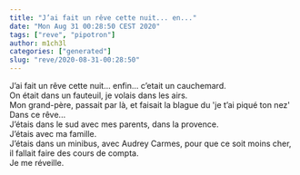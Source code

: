 ```yaml
---
title: "J’ai fait un rêve cette nuit... en..."
date: "Mon Aug 31 00:28:50 CEST 2020"
tags: ["reve", "pipotron"]
author: m1ch3l
categories: ["generated"]
slug: "reve/2020-08-31-00:28:50"
---
```


J’ai fait un rêve cette nuit... enfin... c’etait un cauchemard.<br>
On était dans un fauteuil, je volais dans les airs.<br>
Mon grand-père, passait par là, et faisait la blague du 'je t’ai piqué ton nez'<br>
Dans ce rêve...<br>
J’étais dans le sud avec mes parents, dans la provence.<br>
J’étais avec ma famille.<br>
J’étais dans un minibus, avec Audrey Carmes, pour que ce soit moins cher, il fallait faire des cours de compta.<br>
Je me réveille.<br>
